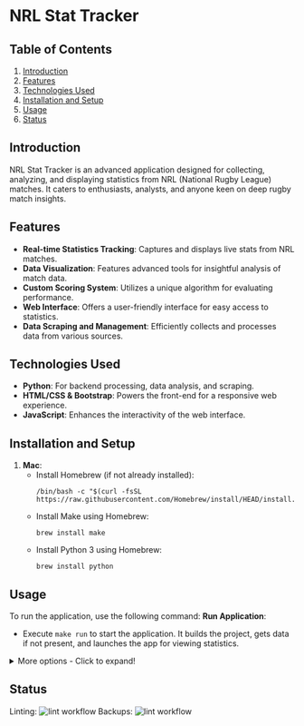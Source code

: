 
# NRL Stat Tracker

## Table of Contents
1. [Introduction](#introduction)
2. [Features](#features)
3. [Technologies Used](#technologies-used)
4. [Installation and Setup](#installation-and-setup)
5. [Usage](#usage)
6. [Status](#status)

<a name="introduction"></a>
## Introduction
NRL Stat Tracker is an advanced application designed for collecting, analyzing, and displaying statistics from NRL (National Rugby League) matches. It caters to enthusiasts, analysts, and anyone keen on deep rugby match insights.

<a name="features"></a>
## Features
- **Real-time Statistics Tracking**: Captures and displays live stats from NRL matches.
- **Data Visualization**: Features advanced tools for insightful analysis of match data.
- **Custom Scoring System**: Utilizes a unique algorithm for evaluating performance.
- **Web Interface**: Offers a user-friendly interface for easy access to statistics.
- **Data Scraping and Management**: Efficiently collects and processes data from various sources.

<a name="technologies-used"></a>
## Technologies Used
- **Python**: For backend processing, data analysis, and scraping.
- **HTML/CSS & Bootstrap**: Powers the front-end for a responsive web experience.
- **JavaScript**: Enhances the interactivity of the web interface.

<a name="installation-and-setup"></a>
## Installation and Setup
1. **Mac**:
    - Install Homebrew (if not already installed):
       ```shell
       /bin/bash -c "$(curl -fsSL https://raw.githubusercontent.com/Homebrew/install/HEAD/install.sh)"
       ```
    - Install Make using Homebrew:
       ```shell
       brew install make
       ```
    - Install Python 3 using Homebrew:
         ```shell
         brew install python
         ```

<a name="usage"></a>

## Usage

To run the application, use the following command:
**Run Application**:
   - Execute `make run` to start the application. It builds the project, gets data if not present, and launches the app for viewing statistics.

<details>
<summary>More options - Click to expand!</summary>

To use the NRL Stat Tracker, follow these guidelines based on the provided `makefile`:

1. **Build the Project**: 
   - Run `make build` to set up a Python virtual environment, upgrade pip, and install required dependencies from `requirements.txt`.

2. **Update Statistics**: 
   - Use `make updateStats` to update team statistics. This command builds the project and then updates the teams and ladder information.

3. **Update Teams**:
   - Run `make updateTeams` to specifically update team data. This command also involves building the project.

4. **Get Data**: 
   - Run `make getData` to retrieve all necessary data for the application. This command builds the project, updates stats, and fetches additional data.

5. **Clean the Project**:
   - `make clean` removes the virtual environment and temporary files.
   - `make cleanAll` performs a more comprehensive clean-up, including all data and logs.

6. **Start Fresh**:
   - Use `make fresh` to clean the project completely and start fresh by building the project and fetching new data.

</details>


<a name="status"></a>

## Status

Linting:   ![lint workflow](https://github.com/JMShadbury/nrl-stat-tracker/actions/workflows/pylint.yml/badge.svg)
Backups:   ![lint workflow](https://github.com/JMShadbury/nrl-stat-tracker/actions/workflows/rounds.yml/badge.svg)


